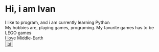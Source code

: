 <html>
  <h1>Hi, i am Ivan</h1>
  <p>
    I like to program, and i am currently learning Python<br>
    My hobbies are, playing games, programing. My favurite games has to be LEGO games<br>
    I love Middle-Earth<br>
    <button><a href="[https://youtu.be/dQw4w9WgXcQ](https://youtu.be/dQw4w9WgXcQ)">hi</a></button><br>
  </p>
</html>
